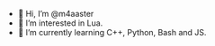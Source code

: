 - 👋 Hi, I’m @m4aaster
- 👀 I’m interested in Lua.
- 🌱 I’m currently learning C++, Python, Bash and JS.
